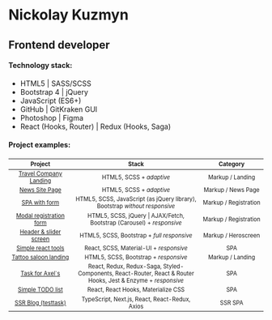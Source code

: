 # Nickolay Kuzmyn 
## Frontend developer

#### Technology stack:
<ul>
<li>HTML5 | SASS/SCSS</li>
<li>Bootstrap 4 | jQuery</li>
<li>JavaScript (ES6+)</li>
<li>GitHub | GitKraken GUI</li>
<li>Photoshop | Figma</li>
<li>React (Hooks, Router) | Redux (Hooks, Saga)</li>
</ul>

#### Project examples:

<div class="w3-responsive">
<table style="font-size: 80%" width="100%" class="w3-table-all notranslate" id="myTable">
<thead>
<tr class="w3-white">
<th width="25%">Project</th>
<th width="50%">Stack</th>
<th width="25%">Category</th>
</tr>
</thead>
<tbody>
<tr>
<td align="center"><a href="https://n-icko.github.io/TravelCompanyLandingPage">Travel Company Landing</a></td>
<td align="center">HTML5, SCSS + <em>adaptive</em></td>
<td align="center">Markup / Landing</td>
</tr>
<tr>
<td align="center"><a href="https://n-icko.github.io/testTask__News-site-markup/">News Site Page</a></td>
<td align="center">HTML5, SCSS + <em>adaptive</em></td>
<td align="center">Markup / News Page</td>
</tr>
<tr>
<td align="center"><a href="https://n-icko.github.io/testTask__SPA-with-form/">SPA with form</a></td>
<td align="center"> HTML5, SCSS, JavaScript (as jQuery library), Bootstrap <em>without responsive </em></td>
<td align="center"> Markup / Registration</td>
</tr>
<tr>
<td align="center"><a href="https://n-icko.github.io/testTask__Modal-registration/"> Modal registration form</a></td>
<td align="center"> HTML5, SCSS, jQuery | AJAX/Fetch, Bootstrap (Carousel) + <em>responsive</em></td>
<td align="center"> Markup / Registration</td>
</tr>
<tr>
<td align="center"><a href="https://github.com/N-icko/testTask__Title-page"> Header & slider screen</a></td>
<td align="center"> HTML5, SCSS, Bootstrap + <em>full responsive</em></td>
<td align="center"> Markup / Heroscreen</td>
</tr>
<tr>
<td align="center"><a href="https://n-icko.github.io/react-tools/"> Simple react tools</a></td>
<td align="center"> React, SCSS, Material-UI + <em>responsive</em></td>
<td align="center"> SPA</td>
</tr>
<tr>
<td align="center"><a href="https://n-icko.github.io/testTask__TattooLandingPage/"> Tattoo saloon landing</a></td>
<td align="center"> HTML5, SCSS, Bootstrap + <em>responsive</em></td>
<td align="center"> Markup / Landing </td>
</tr>
<tr>
<td align="center"><a href="https://github.com/N-icko/axels-test-task">Task for Axel`s</a></td>
<td align="center"> React, Redux, Redux-Saga, Styled-Components, React-Router, React & Router Hooks, Jest & Enzyme  + <em>responsive</em></td>
<td align="center"> SPA </td>
</tr>
<tr>
<td align="center"><a href="https://github.com/N-icko/react-todo">Simple TODO list</a></td>
<td align="center"> React, React Hooks, Materialize CSS</td>
<td align="center"> SPA </td>
</tr>
<tr>
<td align="center"><a href="https://github.com/N-icko/develops-today-test-task">SSR Blog (testtask)</a></td>
<td align="center"> TypeScript, Next.js, React, React-Redux, Axios</td>
<td align="center"> SSR SPA </td>
</tr>
</tbody>
</table>
</div>
